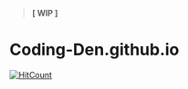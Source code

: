 >  **[ WIP ]**
# Coding-Den.github.io
[![HitCount](http://hits.dwyl.io/Coding-Den/Coding-Den/Coding-Den.github.io.svg)](http://hits.dwyl.io/Coding-Den/Coding-Den/Coding-Den.github.io)

